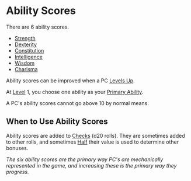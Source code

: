 # Ability Scores

There are 6 ability scores.

- [Strength](Strength.md)
- [Dexterity](Dexterity.md)
- [Constitution](Constitution.md)
- [Intelligence](Intelligence.md)
- [Wisdom](Wisdom.md)
- [Charisma](Charisma.md)

Ability scores can be improved when a PC [Levels Up](../Progression/Level.md#Level%20Up).

At [Level](../Progression/Level.md) 1, you choose one ability as your [Primary Ability](../Backgrounds/Primary%20Ability.md).

A PC's ability scores cannot go above 10 by normal means.

## When to Use Ability Scores

Ability scores are added to [Checks](../../Game%20Procedures/Core%20Procedures/Check.md) (d20 rolls). They are sometimes added to other rolls, and sometimes [Half](../../Game%20Procedures/Core%20Procedures/Half.md) their value is used to determine other bonuses.

*The six ability scores are the primary way PC's are mechanically represented in the game, and increasing these is the primary way they progress.*
